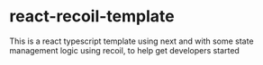 # react-recoil-template
This is a react typescript template using next and with some state management logic using recoil, to help get developers started

